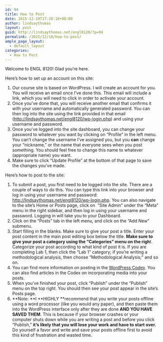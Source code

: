 ```yaml
---
id: 94
title: How to Post
date: 2015-12-10T17:28:10+00:00
author: lindsaythomas
layout: post
guid: http://lindsaythomas.net/engl8120/?p=94
permalink: /2015/12/10/how-to-post/
ample_page_layout:
  - default_layout
categories:
  - How to Post
---
```

Welcome to ENGL 8120! Glad you&#8217;re here.

Here’s how to set up an account on this site:

  1. Our course site is based on WordPress. I will create an account for you. You will receive an email once I’ve done this. This email will include a link, which you will need to click in order to activate your account.
  2. Once you’ve done that, you will receive another email that confirms it with your username and automatically generated password. You can then log into the site using the link provided in that email (<a href="http://lindsaythomas.net/engl8120/wp-login.php" target="_blank">http://lindsaythomas.net/engl8120/wp-login.php</a>) and using your username and password.
  3. Once you’ve logged into the site dashboard, you can change your password to whatever you want by clicking on “Profile” in the left menu. You can’t change the username I’ve assigned you, but you **can** change your “nickname,” or the name that everyone sees when you post something. You should feel free to change this name to whatever (appropriate name) you want.
  4. Make sure to click “Update Profile” at the bottom of that page to save the changes you’ve made.

Here’s how to post to the site:

  1. To submit a post, you first need to be logged into the site. There are a couple of ways to do this. You can type this link into your browser and log in using your username and password: <a href="http://lindsaythomas.net/engl8120/wp-login.php" target="_blank">http://lindsaythomas.net/engl8120/wp-login.php</a>. You can also navigate to the site’s Home or Posts page, click on  “Site Admin” under the “Meta” menu in the right sidebar, and then log in using your username and password. Logging in will take you to your Dashboard.
  2. Click on the “Posts” tab in the left menu, and click on the “Add New” submenu.
  3. Start filling in the blanks. Make sure to give your post a title. Enter your post content in the main post editing box below the title. **Make sure to give your post a category using the “Categories” menu on the righ**t. Categorize your post according to what kind of post it is. If you are completing Lab 1, then click the “Lab 1” category; if you&#8217;re writing a methodological analysis, then choose &#8220;Methodological Analysis;&#8221; and so on.
  4. You can find more information on posting in the <a href="http://codex.wordpress.org/Writing_Posts" target="_blank">WordPress Codex</a>. You can also find articles in the Codex on incorporating media into your posts.
  5. When you’ve finished your post, click “Publish” under the “Publish” menu on the top right. You should then see your post appear in the site’s Posts page.
  6. **Note: **I **HIGHLY **recommend that you write your posts offline using a word processor (like you would any paper), and then paste them into the WordPress interface only after they are done **AND YOU HAVE SAVED THEM**. This is because if your browser crashes or your computer shuts down while you are writing a post and before you click &#8220;Publish,&#8221; **it&#8217;s likely that you will lose your work and have to start over.** Do yourself a favor and write and save your posts offline first to avoid this kind of frustration and wasted time.